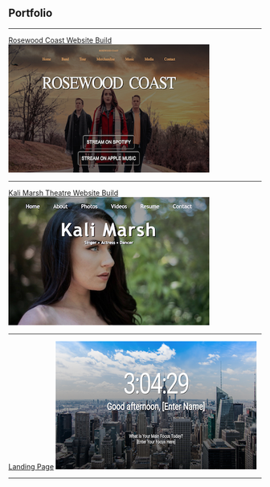 ## Portfolio

---


[Rosewood Coast Website Build](/Projects/Rosewood_Coast)
<a href="https://zss3.github.io/Projects/Rosewood_Coast"> 
<img src="images/rosewood_coast_thumb.png"/> </a>

---
[Kali Marsh Theatre Website Build](/Website/Projects/Kali_Website/index)
<a href="https://zss3.github.io/Website/Projects/Kali_Website/index">
<img src="images/kali_site_thumb.png"/> </a>

---
[Landing Page](https://zss3.github.io/landing_page/landing)
<a href= "https://zss3.github.io/landing_page/landing">
<img src="images/landing_image.png"/> </a>



---
<!-- <p style="font-size:11px">Page template forked from <a href="https://github.com/evanca/quick-portfolio">evanca</a></p> -->
<!-- Remove above link if you don't want to attibute -->
